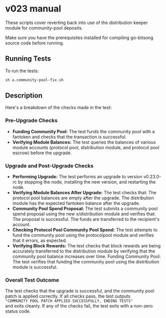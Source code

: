 # v023 manual 

These scripts cover reverting back into use of the distribution keeper module for community-pool deposits.

Make sure you have the prerequisites installed for compiling go-bitsong source code before running.

## Running Tests
To run the tests:
```sh
sh a.community-pool-fix.sh
```

## Description
Here's a breakdown of the checks made in the test:

### Pre-Upgrade Checks
- **Funding Community Pool:** The test funds the community pool with a fantoken and checks that the transaction is successful.
- **Verifying Module Balances:** The test queries the balances of various module accounts (protocol pool, distribution module, and protocol pool escrow) before the upgrade.

### Upgrade and Post-Upgrade Checks
- **Performing Upgrade:** The test performs an upgrade to version v0.23.0-rc by stopping the node, installing the new version, and restarting the node.
- **Verifying Module Balances After Upgrade:** The test checks that:
The protocol pool balances are empty after the upgrade.
The distribution module has the expected fantoken balance after the upgrade.
- **Community Pool Spend Proposal:** The test submits a community pool spend proposal using the new x/distribution module and verifies that:
The proposal is successful.
The funds are transferred to the recipient's account.
- **Checking Protocol Pool Community Pool Spend:** The test attempts to fund the community pool using the protocolpool module and verifies that it errors, as expected.
- **Verifying Block Rewards:** The test checks that block rewards are being accurately transferred to the distribution module by verifying that the community pool balance increases over time.
Funding Community Pool: The test verifies that funding the community pool using the distribution module is successful.

### Overall Test Outcome
The test checks that the upgrade is successful, and the community pool patch is applied correctly. If all checks pass, the test outputs\
 `"COMMUNITY POOL PATCH APPLIED SUCCESSFULLY, ENDING TESTS"` \
 and exits cleanly. If any of the checks fail, the test exits with a non-zero status code.